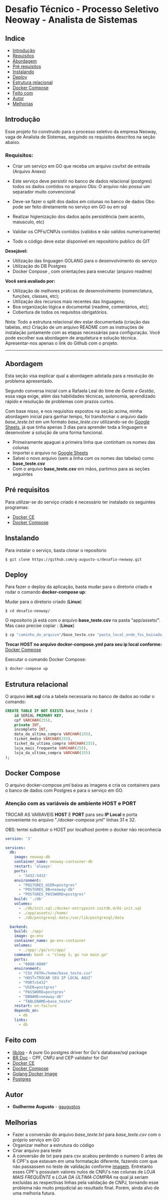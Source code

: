 # Desafio Técnico - Processo Seletivo Neoway - Analista de Sistemas


## Indice

* [Introdução](#introdução)
* [Requisitos](#requisitos)
* [Abordagem](#abordagem)
* [Pré requisitos](#pré-requisitos)
* [Instalando](#instalando)
* [Deploy](#deploy)
* [Estrutura relacional](#estrutura-relacional)
* [Docker Compose](#docker-compose)
* [Feito com](#feito-com)
* [Autor](#autor)
* [Melhorias](#melhorias)


## Introdução

Esse projeto foi construido para o processo seletivo da empresa Neoway, vaga de Analista de Sistemas, seguindo os requisitos descritos na seção abaixo.


### Requisitos:
- Criar um serviço em GO que receba um arquivo csv/txt de entrada (Arquivo Anexo)
- Este serviço deve persistir no banco de dados relacional (postgres) todos os dados contidos no arquivo
  Obs: O arquivo não possui um separador muito convencional
 
- Deve-se fazer o split dos dados em colunas no banco de dados
 Obs: pode ser feito diretamente no serviço em GO ou em sql
 
- Realizar higienização dos dados após persistência (sem acento, maiusculo, etc)
- Validar os CPFs/CNPJs contidos (validos e não validos numericamente)
- Todo o código deve estar disponível em repositório publico do GIT
 
**Desejável:**
- Utilização das linguagen GOLANG para o desenvolvimento do serviço
- Utilização do DB Postgres
- Docker Conpose , com orientações para executar (arquivo readme) 

**Você será avaliado por:**
- Utilização de melhores práticas de desenvolvimento (nomenclatura, funções, classes, etc);
- Utilização dos recursos mais recentes das linguagens;
- Boa organização lógica e documental (readme, comentários, etc);
- Cobertura de todos os requisitos obrigatórios.

Nota:
Todo a estrutura relacional dev estar documentada (criação das tabelas, etc)
Criação de um arquivo README com as instruções de instalação juntamente com as etapas necessárias para configuração.
Você pode escolher sua abordagem de arquitetura e solução técnica.
Apresentar-nos apenas o link do Github com o projeto.

___


## Abordagem

Esta seção visa explicar qual a abordagem adotada para a resolução do problema apresentado. 

Segundo conversa inicial com a Rafaela Leal do time de *Gente e Gestão*, essa vaga exige, além das habilidades técnicas, autonomia, aprendizado rápido e resolução de problemas com prazos curtos. 

Com base nisso, e nos requisitos expostos na seção acima, minha abordagem inicial para ganhar tempo, foi transformar o arquivo dado *base_teste.txt* em um formato *base_teste.csv* utilizando-se do [Google Sheets](https://www.google.com/sheets/about/), já que tinha apenas 3 dias para aprender toda a linguagem e desenvolver a solução de uma forma funcional. 

- Primeiramente apaguei a primeira linha que continham os nomes das colunas
- Importei o arquivo no [Google Sheets](https://www.google.com/sheets/about/)
- Salvei o novo arquivo (sem a linha com os nomes das tabelas) como **base_teste.csv**
- Com o arquivo **base_teste.csv** em mãos, partimos para as seções seguintes

## Pré requisitos

Para utilizar-se do serviço criado é necessário ter instalado os seguintes programas:

* [Docker CE](https://docs.docker.com/install/)
* [Docker Compose](https://docs.docker.com/compose/install/)

## Instalando

Para instalar o serviço, basta clonar o repositorio

``` shell
$ git clone https://github.com/g-augusto-s/desafio-neoway.git
```

## Deploy

Para fazer o deploy da aplicação, basta mudar para o diretorio criado e rodar o comando **docker-compose up**:

Mudar para o diretorio criado (**Linux**)

``` shell
$ cd desafio-neoway/
```

O repositorio já está com o arquivo **base_teste.csv** na pasta "app/assets/". Mas caso precise copiar : (**Linux**)

``` bash
$ cp "caminho_do_arquivo"/base_teste.csv "pasta_local_onde_foi_baixado_o_repositorio"/desafio-neoway/app/assets/
```
**Trocar HOST no arquivo docker-compose.yml para seu ip local conforme:** [Docker Compose](#docker-compose)

Executar o comando Docker Compose:
``` bash
$ docker-compose up
```

## Estrutura relacional

O arquivo **init.sql** cria a tabela necessaria no banco de dados ao rodar o comando:

``` sql
CREATE TABLE IF NOT EXISTS base_teste (
    id SERIAL PRIMARY KEY,
    cpf VARCHAR(255),
    private INT,  
    incompleto INT,
    data_da_ultima_compra VARCHAR(255),
    ticket_medio VARCHAR(255),
    ticket_da_ultima_compra VARCHAR(255),
    loja_mais_frequente VARCHAR(255),
    loja_da_ultima_compra VARCHAR(255)
);
```
## Docker Compose

O arquivo docker-compose.yml baixa as imagens e cria os containers para o banco de dados com Postgres e para o serviço em GO.

### Atenção com as variáveis de ambiente HOST e PORT

TROCAR AS VARIAVEIS **HOST** E **PORT** para seu **IP Local** e porta conveniente no arquivo "./docker-compose.yml" linhas 31 e 32.

OBS: tentei substituir o HOST por localhost porém o docker não reconhecia

``` yml
version: '3'

services:
  db:
    image: neoway-db
    container_name: neoway-container-db
    restart: 'always'
    ports:
      - '5432:5432'
    environment:
      - "POSTGRES_USER=postgres"
      - "POSTGRES_DB=neoway-db"
      - "POSTGRES_PASSWORD=postgres"
    build: './db'
    volumes:
      - ./db/init.sql:/docker-entrypoint-initdb.d/01-init.sql
      - ./app/assets/:/home/
      - ./db/postgresql-data:/var/lib/postgresql/data

  backend:
    build: ./app/
    image: go-env
    container_name: go-env-container
    volumes:
      - ./app/:/go/src/app/
    command: bash -c "sleep 3; go run main.go"
    ports:
      - "8080:8080"
    environment:
      - "CSV_PATH=/home/base_teste.csv"
      - "HOST=TROCAR SEU IP LOCAL AQUI"
      - "PORT=5432"
      - "USER=postgres"
      - "PASSWORD=postgres"
      - "DBNAME=neoway-db"
      - "TABLENAME=base_teste"
    restart: on-failure
    depends_on:
      - db
    links:
      - db
```

## Feito com

* [lib/pq](https://github.com/lib/pq) - A pure Go postgres driver for Go's database/sql package
* [BR Doc](https://github.com/Nhanderu/brdoc) - CPF, CNPJ and CEP validator for Go!
* [Docker CE](https://docs.docker.com/install/)
* [Docker Compose](https://docs.docker.com/compose/install/)
* [Golang Docker Image](https://hub.docker.com/_/golang)
* [Postgres](https://hub.docker.com/_/postgres)

## Autor 

* **Guilherme Augusto** - [gaugustos](https://www.linkedin.com/in/gaugustos/)

## Melhorias

* Fazer a conversão do arquivo *base_texte.txt* para *base_texte.csv* com o próprio serviço em GO
* Organizar melhor a estrutura do código
* Criar arquivo para teste
* A conversão de txt para para csv acabou perdendo o numero 0 antes de 6 CPF's que estavam em uma formatação diferente, fazendo com que não passassem no teste de validação conforme [imagem](https://drive.google.com/open?id=1-F_JC9AzqyEHh_YIqXU0wvMlm-nN2GLg). Entretanto esses CPF's possuiam valores nulos de CNPJ's nas colunas de *LOJA MAIS FREQUÊNTE* e *LOJA DA ÚLTIMA COMPRA* na qual já seriam excluidas as respectivas linhas pela validação de CNPJ, tornando esse problema não muito prejudicial ao resultado final. Porém, ainda alvo de uma melhoria futura.